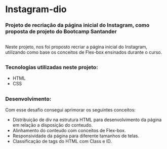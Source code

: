 # Instagram-dio

### Projeto de recriação da página inicial do Instagram, como proposta de projeto do Bootcamp Santander

##

Neste projeto, nos foi proposto recriar a página inicial do Instagram, utilizando como base os conceitos de Flex-box ensinados durante o curso.

##

### Tecnologias utilizadas neste projeto:

- HTML 
- CSS

##

### Desenvolvimento:

Com esse desafio consegui aprimorar os seguintes conceitos:

- Distribuição de div na estrutura HTML para desenvolvimento  da página em relação a disposição do conteudo.
- Alinhamento do conteudo com conceitos de Flex-box.
- Responsividade da página para diferente tamanhos de telas.
- Classificação de tags do HTML com Class e ID.
